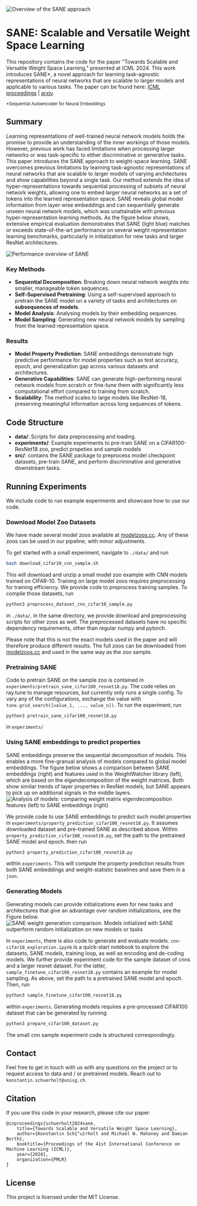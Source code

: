 ![Overview of the SANE approach](assets/approach_overview.png)

# SANE: Scalable and Versatile Weight Space Learning

This repository contains the code for the paper "Towards Scalable and Versatile Weight Space Learning," presented at ICML 2024. This work introduces SANE*, a novel approach for learning task-agnostic representations of neural networks that are scalable to larger models and applicable to various tasks. The paper can be found here: [ICML proceedings](https://proceedings.mlr.press/v235/schurholt24a.html) | [arxiv](http://arxiv.org/abs/2406.09997).

<sup>*Sequential Autoencoder for Neural Embeddings</sub>

## Summary
Learning representations of well-trained neural network models holds the promise to provide an understanding of the inner workings of those models. However, previous work has faced limitations when processing larger networks or was task-specific to either discriminative or generative tasks. This paper introduces the SANE approach to weight-space learning. SANE overcomes previous limitations by learning task-agnostic representations of neural networks that are scalable to larger models of varying architectures and show capabilities beyond a single task. Our method extends the idea of hyper-representations towards sequential processing of subsets of neural network weights, allowing one to embed larger neural networks as a set of tokens into the learned representation space. SANE reveals global model information from layer-wise embeddings and can sequentially generate unseen neural network models, which was unattainable with previous hyper-representation learning methods. As the figure below shows, extensive empirical evaluation demonstrates that SANE (light blue) matches or exceeds state-of-the-art performance on several weight representation learning benchmarks, particularly in initialization for new tasks and larger ResNet architectures. 

![Performance overview of SANE](assets/radar.png)

### Key Methods

- **Sequential Decomposition**: Breaking down neural network weights into smaller, manageable token sequences.
- **Self-Supervised Pretraining**: Using a self-supervised approach to pretrain the SANE model on a variety of tasks and architectures on **subsequences of models**.
- **Model Analysis**: Analysing models by their embedding sequences.
- **Model Sampling**: Generating new neural network models by sampling from the learned representation space.

### Results

- **Model Property Prediction**: SANE embeddings demonstrate high predictive performance for model properties such as test accuracy, epoch, and generalization gap across various datasets and architectures.
- **Generative Capabilities**: SANE can generate high-performing neural network models from scratch or fine-tune them with significantly less computational effort compared to training from scratch.
- **Scalability**: The method scales to large models like ResNet-18, preserving meaningful information across long sequences of tokens.

## Code Structure

- **data/**: Scripts for data preprocessing and loading.
- **experiments/**: Example experiments to pre-train SANE on a CIFAR100-ResNet18 zoo, predict propeties and sample models
- **src/**: contains the SANE package to preprocess model checkpoint datasets, pre-train SANE, and perform discriminative and generative downstream tasks.

## Running Experiments
We include code to run example experiments and showcase how to use our code. 

### Download Model Zoo Datasets
We have made several model zoos available at [modelzoos.cc](https://modelzoos.cc/). Any of these zoos can be used in our pipeline, with minor adjustments.  

To get started with a small experiment, navigate to `./data/` and run 
```bash
bash download_cifar10_cnn_sample.sh
```
This will download and unzip a small model zoo example with CNN models trained on CIFAR-10. 
Training on large model zoos requires preprocessing for training efficiency. We provide code to preprocess training samples. To compile those datasets, run
```bash
python3 preprocess_dataset_cnn_cifar10_sample.py
```
in `./data/`. in the same directory, we provide download and preprocessing scripts for other zoos as well. 
The preprocessed datasets have no specific dependency requirements, other than regular numpy and pytorch.

Please note that this is not the exact models used in the paper and will therefore produce different results. The full zoos can be downloaded from [modelzoos.cc](https://modelzoos.cc/) and used in the same way as the zoo sample.  

### Pretraining SANE
Code to pretrain SANE on the sample zoo is contained in `experiments/pretrain_sane_cifar100_resnet18.py`. The code relies on ray.tune to manage resources, but currently only runs a single config. 
To vary any of the configurations, exchange the value with `tune.grid_search([value_1, ..., value_n])`. To run the experiment, run
```
python3 pretrain_sane_cifar100_resnet18.py
```
in `experiments/`

### Using SANE embeddings to predict properties
SANE embeddings preserve the sequential decomposition of models. This enables a more fine-granual analysis of models compared to global model embeddings. The figure below shows a comparison between SANE embeddings (right) and features used in the WeightWatcher library (left), which are based on the eigendecomposition of the weight matrices. Both show similar trends of layer properties in ResNet models, but SANE appears to pick up on additional signals in the middle layers.
![Analysis of models: comparing weight matrix eigendecomposition features (left) to SANE embeddings (right)](assets/analysis_layers.png)

We provide code to use SANE embeddings to predict such model properties in `experiments/property_prediction_cifar100_resnet18.py`. It assumes downloaded dataset and pre-trained SANE as described above. Within `property_prediction_cifar100_resnet18.py`, set the path to the pretrained SANE model and epoch. then run
```bash
python3 property_prediction_cifar100_resnet18.py
```
within `experiments`. This will compute the property prediction results from both SANE embeddings and weight-statistic baselines and save them in a `json`.

### Generating Models
Generating models can provide initializations even for new tasks and architectures that give an advantage over random initializations, see the Figure below.
![SANE weight generation comparison. Models initialized with SANE outperform random initialization on new models or tasks](assets/sample_models.png)

In `experiments`, there is also code to generate and evaluate models. 
`cnn-cifar10_exploration.ipynb` is a quick-start notebook to explore the datasets, SANE models, training loop, as well as encoding and de-coding models. 
We further provide experiment code for the sample dataset of cnns and a larger resnet dataset. For the latter, `sample_finetune_cifar100_resnet18.py` contains an example for model sampling. As above, set the path to a pretrained SANE model and epoch. Then, run
```bash
python3 sample_finetune_cifar100_resnet18.py
```
within `experiments`. Generating models requires a pre-processed CIFAR100 dataset that can be generated by running
```bash
python3 prepare_cifar100_dataset.py
```
The small cnn sample experiment code is structured correspondingly.

## Contact
Feel free to get in touch with us with any questions on the project or to request access to data and / or pretrained models. Reach out to `konstantin.schuerholt@unisg.ch`.

## Citation
If you use this code in your research, please cite our paper:
```
@inproceedings{schuerholt2024sane,
    title={Towards Scalable and Versatile Weight Space Learning},
    author={Konstantin Sch{"u}rholt and Michael W. Mahoney and Damian Borth},
    booktitle={Proceedings of the 41st International Conference on Machine Learning (ICML)},
    year={2024},
    organization={PMLR}
}
```

## License
This project is licensed under the MIT License.

